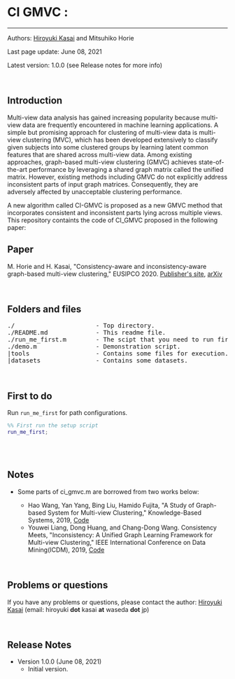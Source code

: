 # CI GMVC : 
----------

Authors: [Hiroyuki Kasai](http://kasai.comm.waseda.ac.jp/kasai/) and Mitsuhiko Horie

Last page update: June 08, 2021

Latest version: 1.0.0 (see Release notes for more info) 

<br />

Introduction
----------
Multi-view data analysis has gained increasing popularity because multi-view data are frequently encountered in machine learning applications. A simple but promising approach for clustering of multi-view data is multi-view clustering (MVC), which has been developed extensively to classify given subjects into some clustered groups by learning latent common features that are shared across multi-view data. Among existing approaches, graph-based multi-view clustering (GMVC) achieves state-of-the-art performance by leveraging a shared graph matrix called the unified matrix. However, existing methods including GMVC do not explicitly address inconsistent parts of input graph matrices. Consequently, they are adversely affected by unacceptable clustering performance. 

A new algorithm called CI-GMVC is proposed as a new GMVC method that incorporates consistent and inconsistent parts lying across multiple views. This repository containts the code of CI_GMVC proposed in the following paper:
<br />



Paper
----------

M. Horie and H. Kasai, "Consistency-aware and inconsistency-aware graph-based multi-view clustering," EUSIPCO 2020. [Publisher's site](https://www.eurasip.org/Proceedings/Eusipco/Eusipco2020/pdfs/0001472.pdf), [arXiv](https://arxiv.org/abs/2011.12532)




<br />


Folders and files
---------
<pre>
./                      - Top directory.
./README.md             - This readme file.
./run_me_first.m        - The scipt that you need to run first.
./demo.m                - Demonstration script. 
|tools                  - Contains some files for execution.
|datasets               - Contains some datasets.
</pre>

<br />  

First to do
----------------------------
Run `run_me_first` for path configurations. 
```Matlab
%% First run the setup script
run_me_first; 
```

<br />


<br />

Notes
-------
* Some parts of ci_gmvc.m are borrowed from two works below: 

    - Hao Wang, Yan Yang, Bing Liu, Hamido Fujita, "A Study of Graph-based System for Multi-view Clustering," Knowledge-Based Systems, 2019, [Code](https://github.com/cswanghao/gbs)
    - Youwei Liang, Dong Huang, and Chang-Dong Wang. Consistency Meets, "Inconsistency: A Unified Graph Learning Framework for Multi-view Clustering," IEEE International Conference on Data Mining(ICDM), 2019, [Code](https://github.com/youweiliang/ConsistentGraphLearning)

<br />


Problems or questions
---------------------
If you have any problems or questions, please contact the author: [Hiroyuki Kasai](http://kasai.comm.waseda.ac.jp/kasai/) (email: hiroyuki **dot** kasai **at** waseda **dot** jp)

<br />

Release Notes
--------------
* Version 1.0.0 (June 08, 2021)
    - Initial version.
